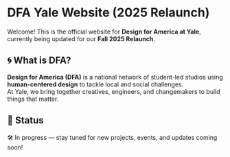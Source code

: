 # DFA Yale Website (2025 Relaunch)

Welcome! This is the official website for **Design for America at Yale**, currently being updated for our **Fall 2025 Relaunch**.

## 🌀 What is DFA?

**Design for America (DFA)** is a national network of student-led studios using **human-centered design** to tackle local and social challenges.  
At Yale, we bring together creatives, engineers, and changemakers to build things that matter.

## 🚧 Status

🛠️ In progress — stay tuned for new projects, events, and updates coming soon!
